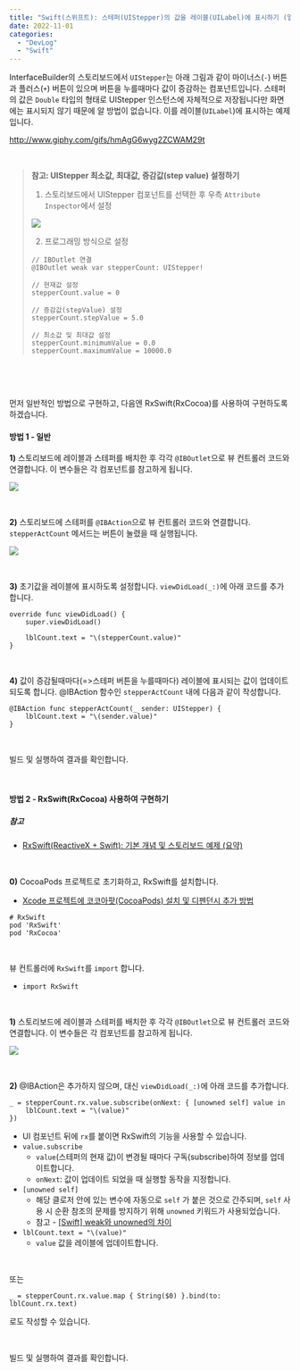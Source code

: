 ```yaml
---
title: "Swift(스위프트): 스테퍼(UIStepper)의 값을 레이블(UILabel)에 표시하기 (일반 방법 및 RxSwift 사용 방법)"
date: 2022-11-01
categories: 
  - "DevLog"
  - "Swift"
---
```


InterfaceBuilder의 스토리보드에서 `UIStepper`는 아래 그림과 같이 마이너스(`-`) 버튼과 플러스(`+`) 버튼이 있으며 버튼을 누를때마다 값이 증감하는 컴포넌트입니다. 스테퍼의 값은 `Double` 타입의 형태로 UIStepper 인스턴스에 자체적으로 저장됩니다만 화면에는 표시되지 않기 때문에 알 방법이 없습니다. 이를 레이블(`UILabel`)에 표시하는 예제입니다.

http://www.giphy.com/gifs/hmAgG6wyg2ZCWAM29t

 

> **참고: UIStepper 최소값, 최대값, 증감값(step value) 설정하기**
> 
> 1) 스토리보드에서 UIStepper 컴포넌트를 선택한 후 우측 `Attribute Inspector`에서 설정
> 
> ![](./assets/img/wp-content/uploads/2022/11/스크린샷-2022-11-02-오전-1.10.00.jpg)
> 
> 2) 프로그래밍 방식으로 설정
> 
> ```
> // IBOutlet 연결
> @IBOutlet weak var stepperCount: UIStepper!
> 
> // 현재값 설정
> stepperCount.value = 0
> 
> // 증감값(stepValue) 설정
> stepperCount.stepValue = 5.0
> 
> // 최소값 및 최대값 설정
> stepperCount.minimumValue = 0.0
> stepperCount.maximumValue = 10000.0
> ```

 

 

먼저 일반적인 방법으로 구현하고, 다음엔 RxSwift(RxCocoa)를 사용하여 구현하도록 하겠습니다.

#### **방법 1 - 일반**

**1)** 스토리보드에 레이블과 스테퍼를 배치한 후 각각 `@IBOutlet`으로 뷰 컨트롤러 코드와 연결합니다. 이 변수들은 각 컴포넌트를 참고하게 됩니다.

![](./assets/img/wp-content/uploads/2022/11/스크린샷-2022-11-02-오전-1.00.52.jpg)

 

**2)** 스토리보드에 스테퍼를 `@IBAction`으로 뷰 컨트롤러 코드와 연결합니다. `stepperActCount` 메서드는 버튼이 눌렸을 때 실행됩니다.

![](./assets/img/wp-content/uploads/2022/11/스크린샷-2022-11-02-오전-1.04.38.jpg)

 

**3)** 초기값을 레이블에 표시하도록 설정합니다. `viewDidLoad(_:)`에 아래 코드를 추가합니다.

```
override func viewDidLoad() {
    super.viewDidLoad()

    lblCount.text = "\(stepperCount.value)"   
}
```

 

**4)** 값이 증감될때마다(=>스테퍼 버튼을 누를때마다) 레이블에 표시되는 값이 업데이트되도록 합니다. @IBAction 함수인 `stepperActCount` 내에 다음과 같이 작성합니다.

```
@IBAction func stepperActCount(_ sender: UIStepper) {
    lblCount.text = "\(sender.value)"
}
```

 

빌드 및 실행하여 결과를 확인합니다.

 

#### **방법 2 - RxSwift(RxCocoa) 사용하여 구현하기**

##### **참고**

- [RxSwift(ReactiveX + Swift): 기본 개념 및 스토리보드 예제 (요약)](http://yoonbumtae.com/?p=4474)

 

**0)** CocoaPods 프로젝트로 초기화하고, RxSwift를 설치합니다.

- [Xcode 프로젝트에 코코아팟(CocoaPods) 설치 및 디펜던시 추가 방법](http://yoonbumtae.com/?p=4457)

```
# RxSwift
pod 'RxSwift'
pod 'RxCocoa'
```

 

뷰 컨트롤러에 `RxSwift`를 `import` 합니다.

- `import RxSwift`

 

**1)** 스토리보드에 레이블과 스테퍼를 배치한 후 각각 `@IBOutlet`으로 뷰 컨트롤러 코드와 연결합니다. 이 변수들은 각 컴포넌트를 참고하게 됩니다.

![](./assets/img/wp-content/uploads/2022/11/스크린샷-2022-11-02-오전-1.00.52.jpg)

 

**2)** @IBAction은 추가하지 않으며, 대신 `viewDidLoad(_:)`에 아래 코드를 추가합니다.

```
_ = stepperCount.rx.value.subscribe(onNext: { [unowned self] value in
    lblCount.text = "\(value)"
})
```

- UI 컴포넌트 뒤에 `rx`를 붙이면 RxSwift의 기능을 사용할 수 있습니다.
- `value.subscribe`
    - `value`(스테퍼의 현재 값)이 변경될 때마다 구독(subscribe)하여 정보를 업데이트합니다.
    - `onNext`: 값이 업데이트 되었을 때 실행할 동작을 지정합니다.
- `[unowned self]`
    - 해당 클로저 안에 있는 변수에 자동으로 `self` 가 붙은 것으로 간주되며, `self` 사용 시 순환 참조의 문제를 방지하기 위해 `unowned` 키워드가 사용되었습니다.
    - 참고 - [\[Swift\] weak와 unowned의 차이](https://tdcian.tistory.com/290)
- `lblCount.text = "\(value)"`
    - `value` 값을 레이블에 업데이트합니다.

 

또는

```
_ = stepperCount.rx.value.map { String($0) }.bind(to: lblCount.rx.text)
```

로도 작성할 수 있습니다.

 

빌드 및 실행하여 결과를 확인합니다.
